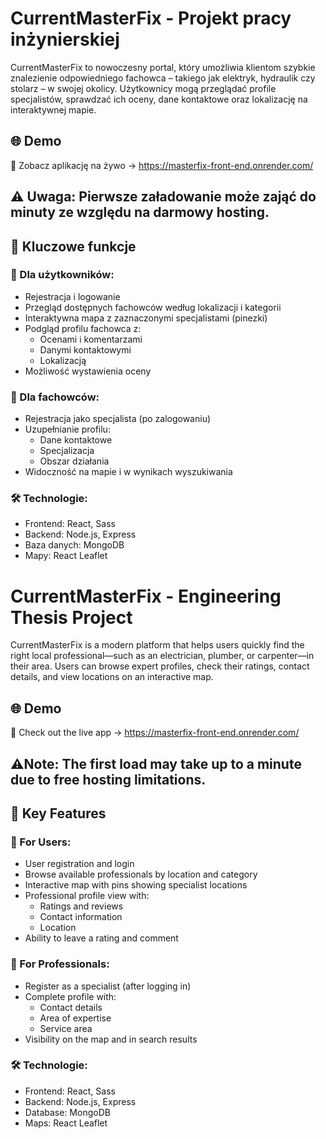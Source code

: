 # CurrentMasterFix - Projekt pracy inżynierskiej
CurrentMasterFix to nowoczesny portal, który umożliwia klientom szybkie znalezienie odpowiedniego fachowca – takiego jak elektryk, hydraulik czy stolarz – w swojej okolicy. Użytkownicy mogą przeglądać profile specjalistów, sprawdzać ich oceny, dane kontaktowe oraz lokalizację na interaktywnej mapie.

## 🌐 Demo
🔗 Zobacz aplikację na żywo -> https://masterfix-front-end.onrender.com/

## ⚠️ Uwaga: Pierwsze załadowanie może zająć do minuty ze względu na darmowy hosting.

## 🔑 Kluczowe funkcje
### 👤 Dla użytkowników:
- Rejestracja i logowanie
- Przegląd dostępnych fachowców według lokalizacji i kategorii
- Interaktywna mapa z zaznaczonymi specjalistami (pinezki)
- Podgląd profilu fachowca z:
   - Ocenami i komentarzami
   - Danymi kontaktowymi
   - Lokalizacją
- Możliwość wystawienia oceny

### 🧰 Dla fachowców:
- Rejestracja jako specjalista (po zalogowaniu)
- Uzupełnianie profilu:
  - Dane kontaktowe
  - Specjalizacja
  - Obszar działania
- Widoczność na mapie i w wynikach wyszukiwania

### 🛠️ Technologie: 
- Frontend: React, Sass
- Backend: Node.js, Express
- Baza danych: MongoDB
- Mapy: React Leaflet


#

# CurrentMasterFix - Engineering Thesis Project
CurrentMasterFix is a modern platform that helps users quickly find the right local professional—such as an electrician, plumber, or carpenter—in their area. Users can browse expert profiles, check their ratings, contact details, and view locations on an interactive map.

## 🌐 Demo
🔗 Check out the live app -> https://masterfix-front-end.onrender.com/

## ⚠️Note: The first load may take up to a minute due to free hosting limitations.

## 🔑 Key Features
### 👤 For Users:
- User registration and login
- Browse available professionals by location and category
- Interactive map with pins showing specialist locations
- Professional profile view with:
   - Ratings and reviews
   - Contact information
   - Location
- Ability to leave a rating and comment

### 🧰 For Professionals:
- Register as a specialist (after logging in)
- Complete profile with:
  - Contact details
  - Area of expertise
  - Service area
- Visibility on the map and in search results

### 🛠️ Technologie: 
- Frontend: React, Sass
- Backend: Node.js, Express
- Database: MongoDB
- Maps: React Leaflet
